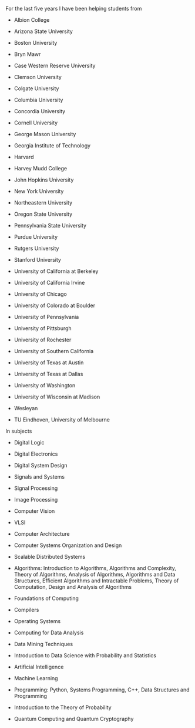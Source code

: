 For the last five years I have been helping students from 

* Albion College
* Arizona State University
* Boston University
* Bryn Mawr
* Case Western Reserve University
* Clemson University
* Colgate University
* Columbia University
* Concordia University
* Cornell University
* George Mason University
* Georgia Institute of Technology
* Harvard
* Harvey Mudd College
* John Hopkins University
* New York University
* Northeastern University
* Oregon State University
* Pennsylvania State University
* Purdue University
* Rutgers University
* Stanford University
* University of California at Berkeley
* University of California Irvine
* University of Chicago
* University of Colorado at Boulder
* University of Pennsylvania
* University of Pittsburgh
* University of Rochester
* University of Southern California
* University of Texas at Austin
* University of Texas at Dallas
* University of Washington
* University of Wisconsin at Madison

* Wesleyan

* TU Eindhoven, University of Melbourne


In subjects
* Digital Logic
* Digital Electronics
* Digital System Design
* Signals and Systems
* Signal Processing
* Image Processing
* Computer Vision
* VLSI
* Computer Architecture
* Computer Systems Organization and Design
* Scalable Distributed Systems
* Algorithms: Introduction to Algorithms, Algorithms and Complexity, Theory of Algorithms, Analysis of Algorithms, Algorithms and Data Structures, Efficient Algorithms and Intractable Problems, Theory of Computation, Design and Analysis of Algorithms

* Foundations of Computing
* Compilers
* Operating Systems
* Computing for Data Analysis
* Data Mining Techniques
* Introduction to Data Science with Probability and Statistics
* Artificial Intelligence

* Machine Learning
* Programming: Python, Systems Programming, C++, Data Structures and Programming

* Introduction to the Theory of Probability
* Quantum Computing and Quantum Cryptography
